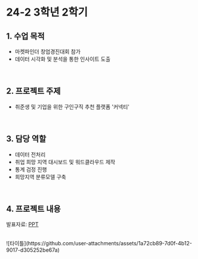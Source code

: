 # 24-2 3학년 2학기

## 1. 수업 목적

- 마켓파인더 창업경진대회 참가
- 데이터 시각화 및 분석을 통한 인사이트 도출

<br>

## 2. 프로젝트 주제

- 취준생 및 기업을 위한 구인구직 추천 플랫폼 '커넥티'

<br>

## 3. 담당 역할

- 데이터 전처리
- 취업 희망 지역 대시보드 및 워드클라우드 제작
- 통계 검정 진행
- 희망지역 분류모델 구축

<br>

## 4. 프로젝트 내용

발표자료: [PPT]([https://github.com/eunkk01/Business_Analytics/blob/main/%EC%8B%A0%EC%9A%A9%EC%B9%B4%EB%93%9C_%EB%8D%B0%EC%9D%B4%ED%84%B0%EB%B6%84%EC%84%9D_%ED%94%84%EB%A1%9C%EC%A0%9D%ED%8A%B8/BA_%EC%8B%A0%EC%9A%A9%EC%B9%B4%EB%93%9C_%EB%8D%B0%EC%9D%B4%ED%84%B0%EB%B6%84%EC%84%9D_FINAL.pdf](https://github.com/eunkk01/Business_Analytics/blob/main/%EB%A7%88%EC%BC%93%ED%8C%8C%EC%9D%B8%EB%8D%94_%EC%B0%BD%EC%97%85%EA%B2%BD%EC%A7%84%EB%8C%80%ED%9A%8C/BA%EB%8D%B0%EC%9D%B4%ED%84%B0%EC%8B%9C%EA%B0%81%ED%99%94_%EB%A7%88%EC%BC%93%ED%8C%8C%EC%9D%B8%EB%8D%94_7%EC%A1%B0.pdf))

<br>
![타이틀](https://github.com/user-attachments/assets/1a72cb89-7d0f-4b12-9017-d305252be67a)

